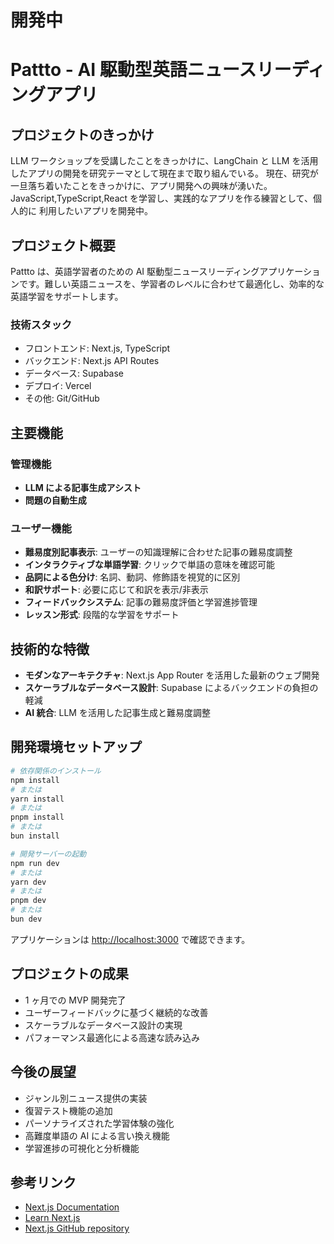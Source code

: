 # 開発中
# Pattto - AI 駆動型英語ニュースリーディングアプリ

## プロジェクトのきっかけ

LLM ワークショップを受講したことをきっかけに、LangChain と LLM を活用したアプリの開発を研究テーマとして現在まで取り組んでいる。
現在、研究が一旦落ち着いたことをきっかけに、アプリ開発への興味が湧いた。JavaScript,TypeScript,React を学習し、実践的なアプリを作る練習として、個人的に
利用したいアプリを開発中。

## プロジェクト概要

Pattto は、英語学習者のための AI 駆動型ニュースリーディングアプリケーションです。難しい英語ニュースを、学習者のレベルに合わせて最適化し、効率的な英語学習をサポートします。

### 技術スタック

- フロントエンド: Next.js, TypeScript
- バックエンド: Next.js API Routes
- データベース: Supabase
- デプロイ: Vercel
- その他: Git/GitHub

## 主要機能

### 管理機能

- **LLM による記事生成アシスト**
- **問題の自動生成**

### ユーザー機能

- **難易度別記事表示**: ユーザーの知識理解に合わせた記事の難易度調整
- **インタラクティブな単語学習**: クリックで単語の意味を確認可能
- **品詞による色分け**: 名詞、動詞、修飾語を視覚的に区別
- **和訳サポート**: 必要に応じて和訳を表示/非表示
- **フィードバックシステム**: 記事の難易度評価と学習進捗管理
- **レッスン形式**: 段階的な学習をサポート

## 技術的な特徴

- **モダンなアーキテクチャ**: Next.js App Router を活用した最新のウェブ開発
- **スケーラブルなデータベース設計**: Supabase によるバックエンドの負担の軽減
- **AI 統合**: LLM を活用した記事生成と難易度調整

## 開発環境セットアップ

```bash
# 依存関係のインストール
npm install
# または
yarn install
# または
pnpm install
# または
bun install

# 開発サーバーの起動
npm run dev
# または
yarn dev
# または
pnpm dev
# または
bun dev
```

アプリケーションは [http://localhost:3000](http://localhost:3000) で確認できます。

## プロジェクトの成果

- 1 ヶ月での MVP 開発完了
- ユーザーフィードバックに基づく継続的な改善
- スケーラブルなデータベース設計の実現
- パフォーマンス最適化による高速な読み込み

## 今後の展望

- ジャンル別ニュース提供の実装
- 復習テスト機能の追加
- パーソナライズされた学習体験の強化
- 高難度単語の AI による言い換え機能
- 学習進捗の可視化と分析機能

## 参考リンク

- [Next.js Documentation](https://nextjs.org/docs)
- [Learn Next.js](https://nextjs.org/learn)
- [Next.js GitHub repository](https://github.com/vercel/next.js)
